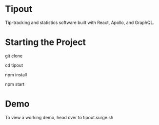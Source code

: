 # Tipout
Tip-tracking and statistics software built with React, Apollo, and GraphQL.

# Starting the Project

git clone

cd tipout

npm install

npm start

# Demo

To view a working demo, head over to tipout.surge.sh

